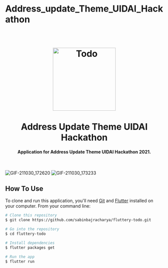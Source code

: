 # Address_update_Theme_UIDAI_Hackathon

<h1 align="center">
  <br>
  <a href="https://hackathon.uidai.gov.in/"><img src="https://upload.wikimedia.org/wikipedia/en/thumb/c/cf/Aadhaar_Logo.svg/1200px-Aadhaar_Logo.svg.png" alt="Todo" width="200"></a>
  <br>
  <br>
  Address Update Theme UIDAI Hackathon
  <br>
</h1>

<h4 align="center">Application for Address Update Theme UIDAI Hackathon 2021</a>.</h4>
<br>


![GIF-211030_172620](https://user-images.githubusercontent.com/72249692/139534200-a8af4c8f-7d86-4989-88c2-ffce54a05d7c.gif) ![GIF-211030_173233](https://user-images.githubusercontent.com/72249692/139534258-aa1896e9-18ac-4437-a8ae-399e9c85ad21.gif)


## How To Use

To clone and run this application, you'll need [Git](https://git-scm.com) and [Flutter](https://flutter.dev/docs/get-started/install) installed on your computer. From your command line:

```bash
# Clone this repository
$ git clone https://github.com/sabinbajracharya/fluttery-todo.git

# Go into the repository
$ cd fluttery-todo

# Install dependencies
$ flutter packages get

# Run the app
$ flutter run
```
